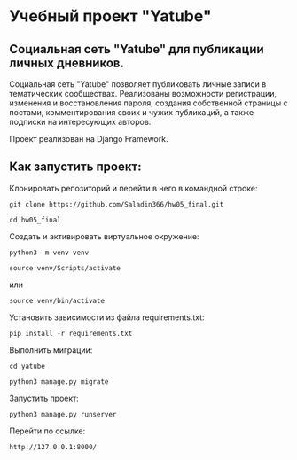 # Учебный проект "Yatube"

## Социальная сеть "Yatube" для публикации личных дневников.

Социальная сеть "Yatube" позволяет публиковать личные записи в тематических сообществах. Реализованы возможности регистрации, изменения и восстановления пароля, создания собственной страницы с постами, комментирования своих и чужих публикаций, а также подписки на интересующих авторов.

Проект реализован на Django Framework.

## Как запустить проект:

Клонировать репозиторий и перейти в него в командной строке:

```
git clone https://github.com/Saladin366/hw05_final.git
```

```
cd hw05_final
```

Cоздать и активировать виртуальное окружение:

```
python3 -m venv venv
```

```
source venv/Scripts/activate
```

или

```
source venv/bin/activate
```

Установить зависимости из файла requirements.txt:

```
pip install -r requirements.txt
```

Выполнить миграции:

```
cd yatube
```

```
python3 manage.py migrate
```

Запустить проект:

```
python3 manage.py runserver
```

Перейти по ссылке:

```
http://127.0.0.1:8000/
```

